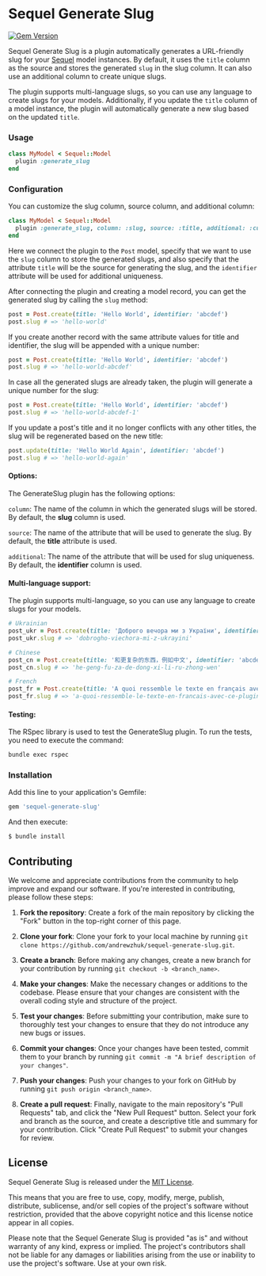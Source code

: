 
# Sequel Generate Slug

[![Gem Version](https://badge.fury.io/rb/sequel-generate-slug.svg)](https://badge.fury.io/rb/sequel-generate-slug)

Sequel Generate Slug is a plugin automatically generates a URL-friendly slug for your [Sequel](https://github.com/jeremyevans/sequel) model instances. By default, it uses the `title` column as the source and stores the generated `slug` in the slug column. It can also use an additional column to create unique slugs.

The plugin supports multi-language slugs, so you can use any language to create slugs for your models. Additionally, if you update the `title` column of a model instance, the plugin will automatically generate a new slug based on the updated `title`.

### Usage

```ruby
class MyModel < Sequel::Model
  plugin :generate_slug
end
```

### Configuration

You can customize the slug column, source column, and additional column:

```ruby
class MyModel < Sequel::Model
  plugin :generate_slug, column: :slug, source: :title, additional: :custom_identifier
end
```

Here we connect the plugin to the `Post` model, specify that we want to use the `slug` column to store the generated slugs, and also specify that the attribute `title` will be the source for generating the slug, and the `identifier` attribute will be used for additional uniqueness.

After connecting the plugin and creating a model record, you can get the generated slug by calling the `slug` method:

```ruby
post = Post.create(title: 'Hello World', identifier: 'abcdef')
post.slug # => 'hello-world'
```

If you create another record with the same attribute values for title and identifier, the slug will be appended with a unique number:

```ruby
post = Post.create(title: 'Hello World', identifier: 'abcdef')
post.slug # => 'hello-world-abcdef'
```

In case all the generated slugs are already taken, the plugin will generate a unique number for the slug:
    
```ruby
post = Post.create(title: 'Hello World', identifier: 'abcdef')
post.slug # => 'hello-world-abcdef-1'
```

If you update a post's title and it no longer conflicts with any other titles, the slug will be regenerated based on the new title:

```ruby
post.update(title: 'Hello World Again', identifier: 'abcdef')
post.slug # => 'hello-world-again'
```

#### Options:

The GenerateSlug plugin has the following options:

`column`: The name of the column in which the generated slugs will be stored. By default, the **slug** column is used.

`source`: The name of the attribute that will be used to generate the slug. By default, the **title** attribute is used.

`additional`: The name of the attribute that will be used for slug uniqueness. By default, the **identifier** column is used.


#### Multi-language support:

The plugin supports multi-language, so you can use any language to create slugs for your models.

```ruby
# Ukrainian
post_ukr = Post.create(title: 'Доброго вечора ми з України', identifier: 'abcdef')
post_ukr.slug # => 'dobrogho-viechora-mi-z-ukrayini'

# Chinese
post_cn = Post.create(title: '和更复杂的东西，例如中文', identifier: 'abcdef')
post_cn.slug # => 'he-geng-fu-za-de-dong-xi-li-ru-zhong-wen'

# French
post_fr = Post.create(title: 'A quoi ressemble le texte en français avec ce plugin?', identifier: 'abcdef')
post_fr.slug # => 'a-quoi-ressemble-le-texte-en-francais-avec-ce-plugin'
```

#### Testing:

The RSpec library is used to test the GenerateSlug plugin. To run the tests, you need to execute the command:

```bash
bundle exec rspec
```

### Installation

Add this line to your application's Gemfile:

```ruby
gem 'sequel-generate-slug'
```

And then execute:

```bash
$ bundle install
```

## Contributing

We welcome and appreciate contributions from the community to help improve and expand our software. If you're interested in contributing, please follow these steps:

1. **Fork the repository**: Create a fork of the main repository by clicking the "Fork" button in the top-right corner of this page.

2. **Clone your fork**: Clone your fork to your local machine by running `git clone https://github.com/andrewzhuk/sequel-generate-slug.git`.

3. **Create a branch**: Before making any changes, create a new branch for your contribution by running `git checkout -b <branch_name>`.

4. **Make your changes**: Make the necessary changes or additions to the codebase. Please ensure that your changes are consistent with the overall coding style and structure of the project.

5. **Test your changes**: Before submitting your contribution, make sure to thoroughly test your changes to ensure that they do not introduce any new bugs or issues.

6. **Commit your changes**: Once your changes have been tested, commit them to your branch by running `git commit -m "A brief description of your changes"`.

7. **Push your changes**: Push your changes to your fork on GitHub by running `git push origin <branch_name>`.

8. **Create a pull request**: Finally, navigate to the main repository's "Pull Requests" tab, and click the "New Pull Request" button. Select your fork and branch as the source, and create a descriptive title and summary for your contribution. Click "Create Pull Request" to submit your changes for review.

## License

Sequel Generate Slug is released under the [MIT License](https://opensource.org/licenses/MIT).

This means that you are free to use, copy, modify, merge, publish, distribute, sublicense, and/or sell copies of the project's software without restriction, provided that the above copyright notice and this license notice appear in all copies.

Please note that the Sequel Generate Slug is provided "as is" and without warranty of any kind, express or implied. The project's contributors shall not be liable for any damages or liabilities arising from the use or inability to use the project's software. Use at your own risk.